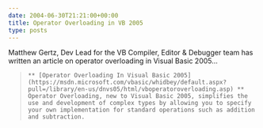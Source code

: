 ```yaml
---
date: 2004-06-30T21:21:00+00:00
title: Operator Overloading in VB 2005
type: posts
---
```

Matthew Gertz, Dev Lead for the VB Compiler, Editor & Debugger team has written an article on operator overloading in Visual Basic 2005...

<blockquote dir="ltr" style="MARGIN-RIGHT: 0px">

    ** [Operator Overloading In Visual Basic 2005](https://msdn.microsoft.com/vbasic/whidbey/default.aspx?pull=/library/en-us/dnvs05/html/vboperatoroverloading.asp) ** Operator Overloading, new to Visual Basic 2005, simplifies the use and development of complex types by allowing you to specify your own implementation for standard operations such as addition and subtraction.

</blockquote>

